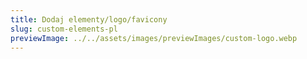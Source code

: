 ```yaml
---
title: Dodaj elementy/logo/favicony
slug: custom-elements-pl
previewImage: ../../assets/images/previewImages/custom-logo.webp
---
```

